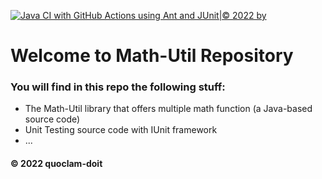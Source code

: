 [![Java CI with GitHub Actions using Ant and JUnit|© 2022 by](https://github.com/quoclam-doit/math-util/actions/workflows/ant.yml/badge.svg)](https://github.com/quoclam-doit/math-util/actions/workflows/ant.yml)

# Welcome to Math-Util Repository
### You will find in this repo the following stuff:
* The Math-Util library that offers multiple math function (a Java-based source code)
* Unit Testing source code with IUnit framework
* ...

#### © 2022 quoclam-doit